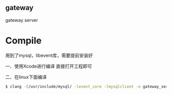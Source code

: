 ## gateway
gateway server


# Compile

用到了mysql，libevent库，需要提前安装好

一、使用Xcode进行编译
直接打开工程即可

二、在linux下面编译

```bash
$ clang -I/usr/include/mysql/ -levent_core -lmysqlclient -o gateway_server class_code_handle.c main.c
```




